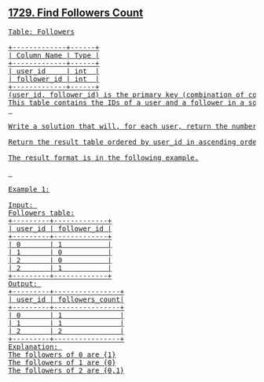 <h2><a href="https://leetcode.com/problems/find-followers-count/">1729. Find Followers Count
</h2>

<pre>
Table: Followers

+-------------+------+
| Column Name | Type |
+-------------+------+
| user_id     | int  |
| follower_id | int  |
+-------------+------+
(user_id, follower_id) is the primary key (combination of columns with unique values) for this table.
This table contains the IDs of a user and a follower in a social media app where the follower follows the user.
 

Write a solution that will, for each user, return the number of followers.

Return the result table ordered by user_id in ascending order.

The result format is in the following example.

 

Example 1:

Input: 
Followers table:
+---------+-------------+
| user_id | follower_id |
+---------+-------------+
| 0       | 1           |
| 1       | 0           |
| 2       | 0           |
| 2       | 1           |
+---------+-------------+
Output: 
+---------+----------------+
| user_id | followers_count|
+---------+----------------+
| 0       | 1              |
| 1       | 1              |
| 2       | 2              |
+---------+----------------+
Explanation: 
The followers of 0 are {1}
The followers of 1 are {0}
The followers of 2 are {0,1}
</pre>
